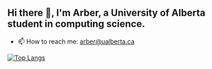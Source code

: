 ## Hi there 👋, I'm Arber, a University of Alberta student in computing science.

- 📫 How to reach me: arber@ualberta.ca

[![Top Langs](https://github-readme-stats.vercel.app/api/top-langs/?username=Arber-Shala&layout=compact&theme=vision-friendly-dark)](https://github.com/anuraghazra/github-readme-stats)
<!--
**Arber-Shala/Arber-Shala** is a ✨ _special_ ✨ repository because its `README.md` (this file) appears on your GitHub profile.

Here are some ideas to get you started:

- 🔭 I’m currently working on ...
- 🌱 I’m currently learning ...
- 👯 I’m looking to collaborate on ...
- 🤔 I’m looking for help with ...
- 💬 Ask me about ...
- 📫 How to reach me: arber@ualberta.ca
- 😄 Pronouns: ...
- ⚡ Fun fact: ...
-->
